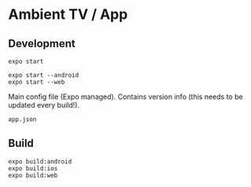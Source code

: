 # Ambient TV / App

## Development

```
expo start

expo start --android
expo start --web
```

Main config file (Expo managed). Contains version info (this needs to be updated every build!).

```
app.json
```

## Build

```
expo build:android
expo build:ios
expo build:web
```
